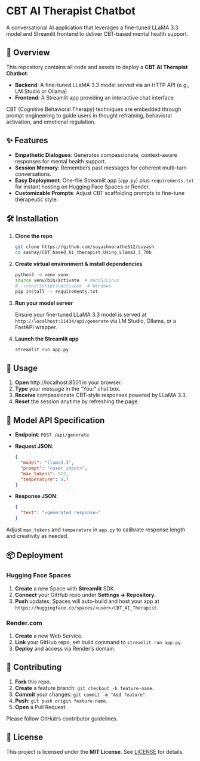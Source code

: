 # CBT AI Therapist Chatbot

A conversational AI application that leverages a fine-tuned LLaMA 3.3 model and Streamlit frontend to deliver CBT-based mental health support.

## 📖 Overview

This repository contains all code and assets to deploy a **CBT AI Therapist Chatbot**:

- **Backend**: A fine-tuned LLaMA 3.3 model served via an HTTP API (e.g., LM Studio or Ollama)
- **Frontend**: A Streamlit app providing an interactive chat interface

CBT (Cognitive Behavioral Therapy) techniques are embedded through prompt engineering to guide users in thought reframing, behavioral activation, and emotional regulation.

## ✨ Features

- **Empathetic Dialogues**: Generates compassionate, context-aware responses for mental health support.
- **Session Memory**: Remembers past messages for coherent multi-turn conversations.
- **Easy Deployment**: One-file Streamlit app (`app.py`) plus `requirements.txt` for instant hosting on Hugging Face Spaces or Render.
- **Customizable Prompts**: Adjust CBT scaffolding prompts to fine-tune therapeutic style.

## 🛠️ Installation

1. **Clone the repo**

   ```bash
   git clone https://github.com/suyashmarathe512/suyash
   cd sashay/CBT_based_Ai_therapist_Using_Llama3_3_70b
   ```

2. **Create virtual environment & install dependencies**

   ```bash
   python3 -m venv venv
   source venv/bin/activate  # macOS/Linux
   # .\venv\Scripts\activate  # Windows
   pip install -r requirements.txt
   ```

3. **Run your model server**

   Ensure your fine-tuned LLaMA 3.3 model is served at `http://localhost:11434/api/generate` via LM Studio, Ollama, or a FastAPI wrapper.

4. **Launch the Streamlit app**

   ```bash
   streamlit run app.py
   ```

## 🚀 Usage

1. **Open** http://localhost:8501 in your browser.
2. **Type** your message in the “You:” chat box.
3. **Receive** compassionate CBT-style responses powered by LLaMA 3.3.
4. **Reset** the session anytime by refreshing the page.

## 🔗 Model API Specification

- **Endpoint**: `POST /api/generate`
- **Request JSON**:

  ```json
  {
    "model": "llama3.3",
    "prompt": "<user_input>",
    "max_tokens": 512,
    "temperature": 0.7
  }
  ```

- **Response JSON**:

  ```json
  {
    "text": "<generated_response>"
  }
  ```

Adjust `max_tokens` and `temperature` in `app.py` to calibrate response length and creativity as needed.

## 📦 Deployment

### Hugging Face Spaces

1. **Create** a new Space with **Streamlit** SDK.
2. **Connect** your GitHub repo under **Settings → Repository**.
3. **Push** updates; Spaces will auto-build and host your app at `https://huggingface.co/spaces/<user>/CBT_AI_Therapist`.

### Render.com

1. **Create** a new Web Service.
2. **Link** your GitHub repo, set build command to `streamlit run app.py`.
3. **Deploy** and access via Render’s domain.

## 🤝 Contributing

1. **Fork** this repo.
2. **Create** a feature branch: `git checkout -b feature-name`.
3. **Commit** your changes: `git commit -m "Add feature"`.
4. **Push**: `git push origin feature-name`.
5. **Open** a Pull Request.

Please follow GitHub’s contributor guidelines.

## 📄 License

This project is licensed under the **MIT License**. See [LICENSE](LICENSE) for details.
